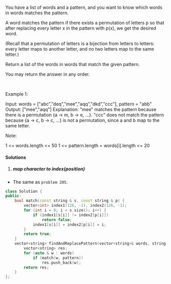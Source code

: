 You have a list of words and a pattern, and you want to know which words in words matches the pattern.

A word matches the pattern if there exists a permutation of letters p so that after replacing every letter x in the pattern with p(x), we get the desired word.

(Recall that a permutation of letters is a bijection from letters to letters: every letter maps to another letter, and no two letters map to the same letter.)

Return a list of the words in words that match the given pattern. 

You may return the answer in any order.

 

Example 1:

Input: words = ["abc","deq","mee","aqq","dkd","ccc"], pattern = "abb"
Output: ["mee","aqq"]
Explanation: "mee" matches the pattern because there is a permutation {a -> m, b -> e, ...}. 
"ccc" does not match the pattern because {a -> c, b -> c, ...} is not a permutation,
since a and b map to the same letter.
 

Note:

1 <= words.length <= 50
1 <= pattern.length = words[i].length <= 20

#### Solutions

1. ##### map character to index(position)

- The same as `problem 205`.

```cpp
class Solution {
public:
    bool match(const string & s, const string & p) {
        vector<int> index1(126, -1), index2(126, -1);
        for (int i = 0; i < s.size(); i++) {
            if (index1[s[i]] != index2[p[i]])
                return false;
            index1[s[i]] = index2[p[i]] = i;
        }
        return true;
    }
    vector<string> findAndReplacePattern(vector<string>& words, string pattern) {
        vector<string> res;
        for (auto & w : words)
            if (match(w, pattern))
                res.push_back(w);
        return res;
    }
};
```